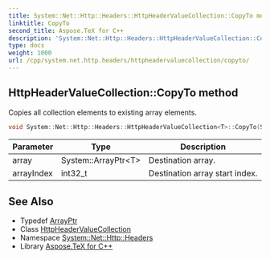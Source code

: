 ```yaml
---
title: System::Net::Http::Headers::HttpHeaderValueCollection::CopyTo method
linktitle: CopyTo
second_title: Aspose.TeX for C++
description: 'System::Net::Http::Headers::HttpHeaderValueCollection::CopyTo method. Copies all collection elements to existing array elements in C++.'
type: docs
weight: 1000
url: /cpp/system.net.http.headers/httpheadervaluecollection/copyto/
---
```

## HttpHeaderValueCollection::CopyTo method


Copies all collection elements to existing array elements.

```cpp
void System::Net::Http::Headers::HttpHeaderValueCollection<T>::CopyTo(System::ArrayPtr<T> array, int32_t arrayIndex) override
```


| Parameter | Type | Description |
| --- | --- | --- |
| array | System::ArrayPtr\<T\> | Destination array. |
| arrayIndex | int32_t | Destination array start index. |

## See Also

* Typedef [ArrayPtr](../../../system/arrayptr/)
* Class [HttpHeaderValueCollection](../)
* Namespace [System::Net::Http::Headers](../../)
* Library [Aspose.TeX for C++](../../../)

